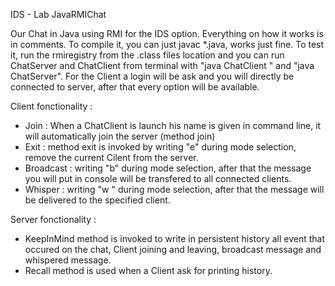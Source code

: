 IDS - Lab JavaRMIChat

Our Chat in Java using RMI for the IDS option. Everything on how it works is in comments.
To compile it, you can just javac *.java, works just fine. To test it, run the rmiregistry from the .class files location and you can run ChatServer and ChatClient from terminal with "java ChatClient " and "java ChatServer".
For the Client a login will be ask and you will directly be connected to server, after that every option will be available.

Client fonctionality :
- Join : When a ChatClient is launch his name is given in command line, it will automatically join the server (method join)
- Exit : method exit is invoked by writing "e" during mode selection, remove the current Cilent from the server.
- Broadcast : writing "b" during mode selection, after that the message you will put in console will be transfered to all connected clients.
- Whisper : writing "w " during mode selection, after that the message will be delivered to the specified client.


Server fonctionality :
- KeepInMind method is invoked to write in persistent history all event that occured on the chat, Client joining and leaving, broadcast message and whispered message.
- Recall method is used when a Client ask for printing history.